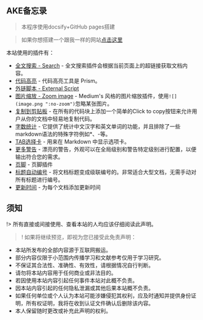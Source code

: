 ## AKE备忘录

> 本程序使用docsify+GitHub pages搭建

> 如果你想搭建一个跟我一样的网站[点击这里](./)

本站使用的插件有：

 - [全文搜索 - Search]() - 全文搜索插件会根据当前页面上的超链接获取文档内容。
 - [代码高亮]() - 代码高亮工具是 Prism。
 - [外链脚本 - External Script]()
 - [图片缩放 - Zoom image]() - Medium's 风格的图片缩放插件，使用`![](image.png ":no-zoom")`忽略某张图片。
 - [复制到剪贴板]() - 在所有的代码块上添加一个简单的Click to copy按钮来允许用户从你的文档中轻易地复制代码。
 - [字数统计]() - 它提供了统计中文汉字和英文单词的功能，并且排除了一些markdown语法的特殊字符例如*、-等。
 - [TAB选择卡](https://jhildenbiddle.github.io/docsify-tabs) - 用来在 Markdown 中显示选项卡。
 - [更多警告](https://github.com/fzankl/docsify-plugin-flexible-alerts) - 漂亮的警告，外观可以在全局级别和警告特定级别进行配置，以便输出符合您的需求。
 - [页脚](https://alertbox.github.io/docsify-footer) - 页脚插件
 - [标题自动编号](https://github.com/markbattistella/docsify-autoHeaders) -  将文档标题变成级联编号的。非常适合大型文档，无需手动对所有标题进行编号。
 - [更新时间](https://github.com/pfeak/docsify-updated) - 为每个文档添加更新时间


## 须知

!> 所有直接或间接使用、查看本站的人均应该仔细阅读此声明。

>! 如果将继续预览，即视为您已接受此免责声明：

- 本站所发布的全部内容源于互联网搬运。
- 部分内容仅限于小范围内传播学习和文献参考仅用于学习研究。
- 不保证其合法性、准确性、有效性，请根据情况自行判断。
- 请勿将本站内容用于任何商业或非法目的。
- 若因使用本站内容引起任何事件本站对此概不负责。
- 因本站内容引起的任何隐私泄漏或其他后果本站概不负责。
- 如果任何单位或个人认为本站可能涉嫌侵犯其权利，应及时通知并提供身份证明，所有权证明，我将在收到认证文件确认后删除该内容。 
- 本人保留随时更改或补充此声明的权利。